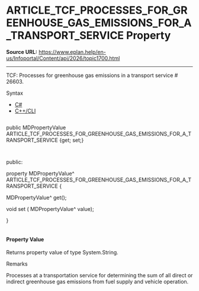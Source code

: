 # ARTICLE_TCF_PROCESSES_FOR_GREENHOUSE_GAS_EMISSIONS_FOR_A_TRANSPORT_SERVICE Property

**Source URL:** https://www.eplan.help/en-us/Infoportal/Content/api/2026/topic1700.html

---

TCF: Processes for greenhouse gas emissions in a transport service # 26603.

Syntax

- [C#](#i-syntax-CS)
- [C++/CLI](#i-syntax-CPP2005)

```
```
public MDPropertyValue ARTICLE_TCF_PROCESSES_FOR_GREENHOUSE_GAS_EMISSIONS_FOR_A_TRANSPORT_SERVICE {get; set;}
```
```

```
```
public:

property MDPropertyValue^ ARTICLE_TCF_PROCESSES_FOR_GREENHOUSE_GAS_EMISSIONS_FOR_A_TRANSPORT_SERVICE {

   MDPropertyValue^ get();

   void set (    MDPropertyValue^ value);

}
```
```

#### Property Value

Returns property value of type System.String.

Remarks

Processes at a transportation service for determining the sum of all direct or indirect greenhouse gas emissions from fuel supply and vehicle operation.
